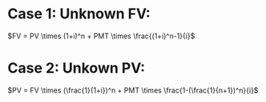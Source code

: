 # Case 1: Unknown FV:
$FV = PV \times (1+i)^n + PMT \times \frac{(1+i)^n-1}{i}$
# Case 2: Unkown PV:
$PV = FV \times (\frac{1}{1+i})^n + PMT \times \frac{1-(\frac{1}{n+1})^n}{i}$
